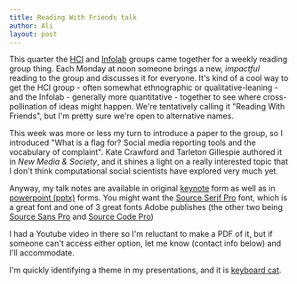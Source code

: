 ```yaml
---
title: Reading With Friends talk
author: Ali
layout: post
---
```


This quarter the [HCI][hcigroup] and [Infolab][infolabgroup] groups came together for a weekly reading group thing. Each Monday at noon someone brings a new, *impactful* reading to the group and discusses it for everyone. It's kind of a cool way to get the HCI group - often somewhat ethnographic or qualitative-leaning - and the Infolab - generally more quantitative - together to see where cross-pollination of ideas might happen. We're tentatively calling it "Reading With Friends", but I'm pretty sure we're open to alternative names.

This week was more or less my turn to introduce a paper to the group, so I introduced "What is a flag for? Social media reporting tools and the vocabulary of complaint". Kate Crawford and Tarleton Gillespie authored it in *New Media & Society*, and it shines a light on a really interested topic that I don't think computational social scientists have explored very much yet.

Anyway, my talk notes are available in original [keynote][presentationkeynote] form as well as in [powerpoint (pptx)][presentationpptx] forms. You might want the [Source Serif Pro][source serif] font, which is a great font and one of 3 great fonts Adobe publishes (the other two being [Source Sans Pro][source sans] and [Source Code Pro][source code])

I had a Youtube video in there so I'm reluctant to make a PDF of it, but if someone can't access either option, let me know (contact info below) and I'll accommodate.

I'm quickly identifying a theme in my presentations, and it is [keyboard cat][keyboardcat].

[hcigroup]: //hci.stanford.edu/
[infolabgroup]: //infolab.stanford.edu/
[presentationkeynote]: /presentations/flags.key
[presentationpptx]: /presentations/flags.pptx
[keyboardcat]: //www.youtube.com/watch?v=J---aiyznGQ
[source serif]: //github.com/adobe-fonts/source-serif-pro
[source code]: //github.com/adobe-fonts/source-code-pro
[source sans]: //github.com/adobe-fonts/source-sans-pro